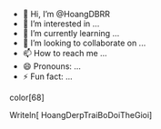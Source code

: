 - 👋 Hi, I’m @HoangDBRR
- 👀 I’m interested in ...
- 🌱 I’m currently learning ...
- 💞️ I’m looking to collaborate on ...
- 📫 How to reach me ...
- 😄 Pronouns: ...
- ⚡ Fun fact: ...

<!---
HoangDBRR/HoangDBRR is a ✨ special ✨ repository because its `README.md` (this file) appears on your GitHub profile.
You can click the Preview link to take a look at your changes.
--->color[68]
Writeln[ HoangDerpTraiBoDoiTheGioi]

